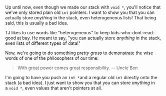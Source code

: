 Up until now, even though we made our stack with `void *`, you'll notice that we've only stored plain old `int` pointers. I want to show you that you can actually store _anything_ in the stack, even heterogeneous lists! That being said, this is usually a bad idea.

TJ likes to use words like "heterogeneous" to keep kids-who-dont-read-good at bay. He meant to say, "you can actually store _anything_ in the stack, even lists of different types of data!"

Now, we're going to do something _pretty gross_ to demonstrate the wise words of one of the philosophers of our time:

> With great power comes great responsibility.
> -- Uncle Ben

I'm going to have you push an `int *`and a regular old `int` directly onto the stack (a bad idea). I just want to show you that you can store _anything_ in a `void *`, even values that aren't pointers at all.